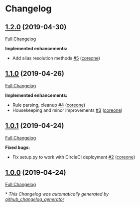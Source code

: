 # Changelog

## [1.2.0](https://github.com/broadinstitute/python-sudoers/tree/1.2.0) (2019-04-30)

[Full Changelog](https://github.com/broadinstitute/python-sudoers/compare/1.1.0...1.2.0)

**Implemented enhancements:**

- Add alias resolution methods [\#5](https://github.com/broadinstitute/python-sudoers/pull/5) ([coreone](https://github.com/coreone))

## [1.1.0](https://github.com/broadinstitute/python-sudoers/tree/1.1.0) (2019-04-26)

[Full Changelog](https://github.com/broadinstitute/python-sudoers/compare/1.0.1...1.1.0)

**Implemented enhancements:**

- Rule parsing, cleanup [\#4](https://github.com/broadinstitute/python-sudoers/pull/4) ([coreone](https://github.com/coreone))
- Housekeeping and minor improvements [\#3](https://github.com/broadinstitute/python-sudoers/pull/3) ([coreone](https://github.com/coreone))

## [1.0.1](https://github.com/broadinstitute/python-sudoers/tree/1.0.1) (2019-04-24)

[Full Changelog](https://github.com/broadinstitute/python-sudoers/compare/1.0.0...1.0.1)

**Fixed bugs:**

- Fix setup.py to work with CircleCI deployment [\#2](https://github.com/broadinstitute/python-sudoers/pull/2) ([coreone](https://github.com/coreone))

## [1.0.0](https://github.com/broadinstitute/python-sudoers/tree/1.0.0) (2019-04-24)

[Full Changelog](https://github.com/broadinstitute/python-sudoers/compare/ce79d07c86334e0b6b47595cb6d98451da27dd4f...1.0.0)



\* *This Changelog was automatically generated by [github_changelog_generator](https://github.com/github-changelog-generator/github-changelog-generator)*
